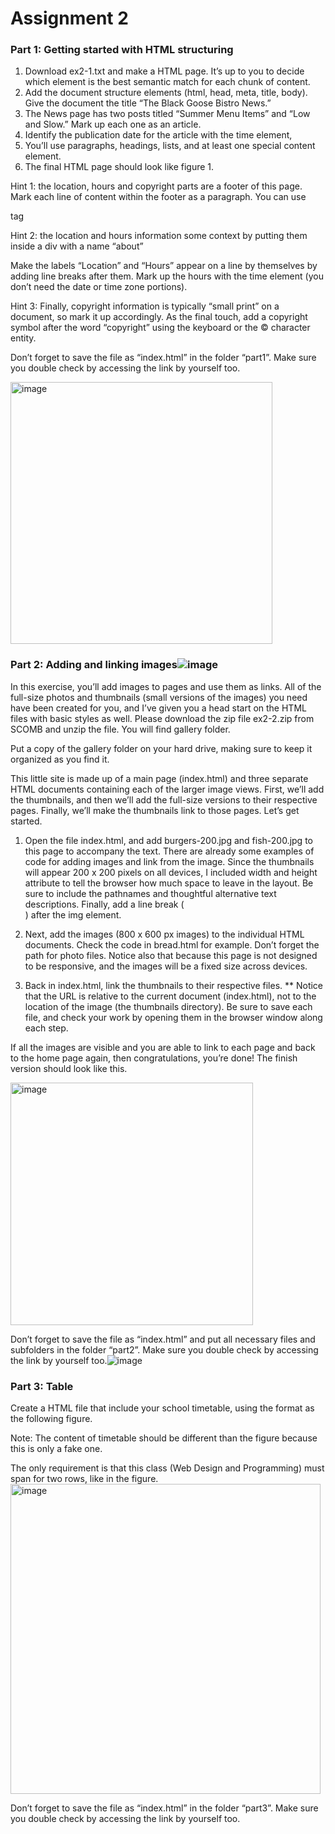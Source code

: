 
# Assignment 2

### Part 1: Getting started with HTML structuring

1.	Download ex2-1.txt and make a HTML page. It’s up to you to decide which element is the best semantic match for each chunk of content. 
2.	Add the document structure elements (html, head, meta, title, body). Give the document the title “The Black Goose Bistro News.”
3.	The News page has two posts titled “Summer Menu Items” and “Low and Slow.” Mark up each one as an article.
4.	Identify the publication date for the article with the time element,
5.	You’ll use paragraphs, headings, lists, and at least one special content element. 
6.	The final HTML page should look like figure 1.

Hint 1: 	the location, hours and copyright parts are a footer of this page. Mark each line of content within the footer as a paragraph. You can use

<footer>        </footer> tag

Hint 2: 	the location and hours information some context by putting them inside a div with a name “about” 

<div id=“about.”>      </div> 

Make the labels “Location” and “Hours” appear on a line by themselves by adding line breaks after them. Mark up the hours with the time element (you don’t need the date or time zone portions).

Hint 3: Finally, copyright information is typically “small print” on a document, so mark it up accordingly. As the final touch, add a copyright symbol after the word “copyright” using the keyboard or the &copy; character entity.

Don’t forget to save the file as “index.html” in the folder “part1”. Make sure you double check by accessing the link by yourself too.


<img width="419" alt="image" src="https://github.com/Shibaura-WebDesign-2024/assignment-2-nb23506/assets/167288305/c3c45e78-844e-4442-8090-d010072572a0">


### Part 2: Adding and linking images![image](https://github.com/Shibaura-WebDesign-2024/assignment-2-nb23506/assets/167288305/0cc1d7d8-8db6-4c0f-a048-d34ad13de31a)


In this exercise, you’ll add images to pages and use them as links. All of the full-size photos and thumbnails (small versions of the images) you need have been created for you, and I’ve given you a head start on the HTML files with basic styles as well. Please download the zip file ex2-2.zip from SCOMB and unzip the file. You will find gallery folder. 

Put a copy of the gallery folder on your hard drive, making sure to keep it organized as you find it.

This little site is made up of a main page (index.html) and three separate HTML documents containing each of the larger image views. First, we’ll add the thumbnails, and then we’ll add the full-size versions to their respective pages. Finally, we’ll make the thumbnails link to those pages. Let’s get started.

1.	Open the file index.html, and add burgers-200.jpg and fish-200.jpg to this page to accompany the text. There are already some examples of code for adding images and link from the image. Since the thumbnails will appear 200 x 200 pixels on all devices, I included width and height attribute to tell the browser how much space to leave in the layout. 
Be sure to include the pathnames and thoughtful alternative text descriptions. 
Finally, add a line break (<br>) after the img element. 

2.	Next, add the images (800 x 600 px images) to the individual HTML documents. Check the code in bread.html for example. Don’t forget the path for photo files. Notice also that because this page is not designed to be responsive, and the images will be a fixed size across devices.

3.	Back in index.html, link the thumbnails to their respective files.
** Notice that the URL is relative to the current document (index.html), not to the location
of the image (the thumbnails directory).
Be sure to save each file, and check your work by opening them in the browser window along each step.

If all the images are visible and you are able to link to each page and back to the home page again, then
congratulations, you’re done! The finish version should look like this.


<img width="388" alt="image" src="https://github.com/Shibaura-WebDesign-2024/assignment-2-nb23506/assets/167288305/9c9a6f5f-376c-41cf-a0c6-49d6b4833f88">

Don’t forget to save the file as “index.html” and put all necessary files and subfolders in the folder “part2”. Make sure you double check by accessing the link by yourself too.![image](https://github.com/Shibaura-WebDesign-2024/assignment-2-nb23506/assets/167288305/46ba5b0a-1a46-4171-8363-e16c7efa3d50)


### Part 3: Table

Create a HTML file that include your school timetable, using the format as the following figure. 

Note: The content of timetable should be different than the figure because this is only a fake one.

The only requirement is that this class (Web Design and Programming) must span for two rows, like in the figure.
<img width="496" alt="image" src="https://github.com/Shibaura-WebDesign-2024/assignment-2-nb23506/assets/167288305/eb6a0f33-57e3-4856-9487-5d46558166b1">



Don’t forget to save the file as “index.html” in the folder “part3”. Make sure you double check by accessing the link by yourself too.

